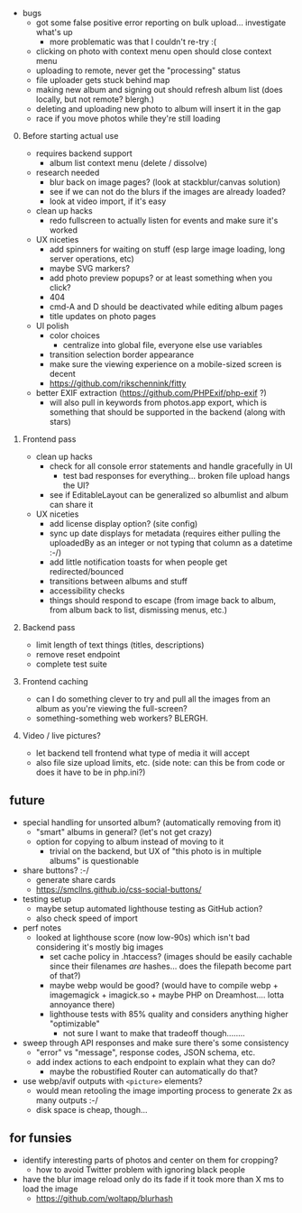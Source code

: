 - bugs
    - got some false positive error reporting on bulk upload... investigate what's up
        - more problematic was that I couldn't re-try :(
    - clicking on photo with context menu open should close context menu
    - uploading to remote, never get the "processing" status
    - file uploader gets stuck behind map
    - making new album and signing out should refresh album list (does locally, but not remote? blergh.)
    - deleting and uploading new photo to album will insert it in the gap
    - race if you move photos while they're still loading

0. Before starting actual use
    - requires backend support
        - album list context menu (delete / dissolve)
    - research needed
        - blur back on image pages? (look at stackblur/canvas solution)
        - see if we can not do the blurs if the images are already loaded?
        - look at video import, if it's easy
    - clean up hacks
        - redo fullscreen to actually listen for events and make sure it's worked
    - UX niceties
        - add spinners for waiting on stuff (esp large image loading, long server operations, etc)
        - maybe SVG markers?
        - add photo preview popups? or at least something when you click?
        - 404
        - cmd-A and D should be deactivated while editing album pages
        - title updates on photo pages
    - UI polish
        - color choices
            - centralize into global file, everyone else use variables
        - transition selection border appearance
        - make sure the viewing experience on a mobile-sized screen is decent
        - https://github.com/rikschennink/fitty
    - better EXIF extraction (https://github.com/PHPExif/php-exif ?)
        - will also pull in keywords from photos.app export, which is something that should be supported in the backend (along with stars)

1. Frontend pass
    - clean up hacks
        - check for all console error statements and handle gracefully in UI
            - test bad responses for everything... broken file upload hangs the UI?
        - see if EditableLayout can be generalized so albumlist and album can share it
    - UX niceties
        - add license display option? (site config)
        - sync up date displays for metadata (requires either pulling the uploadedBy as an integer or not typing that column as a datetime :-/)
        - add little notification toasts for when people get redirected/bounced
        - transitions between albums and stuff
        - accessibility checks
        - things should respond to escape (from image back to album, from album back to list, dismissing menus, etc.)
2. Backend pass
    - limit length of text things (titles, descriptions)
    - remove reset endpoint
    - complete test suite
3. Frontend caching
    - can I do something clever to try and pull all the images from an album as you're viewing the full-screen?
    - something-something web workers? BLERGH.
4. Video / live pictures?
    - let backend tell frontend what type of media it will accept
    - also file size upload limits, etc. (side note: can this be from code or does it have to be in php.ini?)

## future
* special handling for unsorted album? (automatically removing from it)
    - "smart" albums in general? (let's not get crazy)
    - option for copying to album instead of moving to it
        - trivial on the backend, but UX of "this photo is in multiple albums" is questionable
* share buttons? :-/
    - generate share cards
    - https://smcllns.github.io/css-social-buttons/
* testing setup
    - maybe setup automated lighthouse testing as GitHub action?
    - also check speed of import
* perf notes
    - looked at lighthouse score (now low-90s) which isn't bad considering it's mostly big images
        * set cache policy in .htaccess? (images should be easily cachable since their
          filenames *are* hashes... does the filepath become part of that?)
        * maybe webp would be good? (would have to compile webp + imagemagick + imagick.so + maybe PHP on Dreamhost.... lotta annoyance there)
        * lighthouse tests with 85% quality and considers anything higher "optimizable"
            - not sure I want to make that tradeoff though........
* sweep through API responses and make sure there's some consistency
    - "error" vs "message", response codes, JSON schema, etc.
    - add index actions to each endpoint to explain what they can do?
        - maybe the robustified Router can automatically do that?
* use webp/avif outputs with `<picture>` elements?
    - would mean retooling the image importing process to generate 2x as many outputs :-/
    - disk space is cheap, though...

## for funsies
* identify interesting parts of photos and center on them for cropping? 
    - how to avoid Twitter problem with ignoring black people
* have the blur image reload only do its fade if it took more than X ms to load the image
    - https://github.com/woltapp/blurhash
